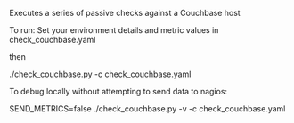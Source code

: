 Executes a series of passive checks against a Couchbase host

To run:
Set your environment details and metric values in check_couchbase.yaml

then

./check_couchbase.py -c check_couchbase.yaml 

To debug locally without attempting to send data to nagios:

SEND_METRICS=false ./check_couchbase.py -v -c check_couchbase.yaml

